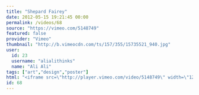 ```yaml
---
title: "Shepard Fairey"
date: 2012-05-15 19:21:45 00:00
permalink: /videos/68
source: "https://vimeo.com/5148749"
featured: false
provider: "Vimeo"
thumbnail: "http://b.vimeocdn.com/ts/157/355/15735521_940.jpg"
user:
  id: 23
  username: "alialithinks"
  name: "Ali Ali"
tags: ["art","design","poster"]
html: "<iframe src=\"http://player.vimeo.com/video/5148749\" width=\"1280\" height=\"720\" frameborder=\"0\" webkitallowfullscreen mozallowfullscreen allowfullscreen></iframe>"
id: 68
---
```


